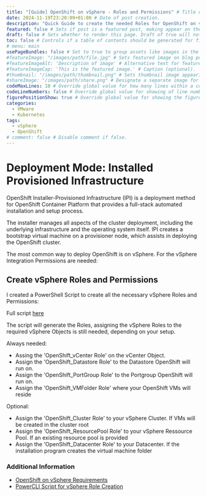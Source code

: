 ```yaml
---
title: "[Guide] OpenShift on vSphere - Roles and Permissions" # Title of the blog post.
date: 2024-11-19T23:20:09+01:00 # Date of post creation.
description: "Quick Guide to create the needed Roles for OpenShift on vSphere (IPI)." # Description used for search engine.
featured: false # Sets if post is a featured post, making appear on the home page side bar.
draft: false # Sets whether to render this page. Draft of true will not be rendered.
toc: false # Controls if a table of contents should be generated for first-level links automatically.
# menu: main
usePageBundles: false # Set to true to group assets like images in the same folder as this post.
#featureImage: "/images/path/file.jpg" # Sets featured image on blog post.
#featureImageAlt: 'Description of image' # Alternative text for featured image.
#featureImageCap: 'This is the featured image.' # Caption (optional).
#thumbnail: "/images/path/thumbnail.png" # Sets thumbnail image appearing inside card on homepage.
#shareImage: "/images/path/share.png" # Designate a separate image for social media sharing.
codeMaxLines: 10 # Override global value for how many lines within a code block before auto-collapsing.
codeLineNumbers: false # Override global value for showing of line numbers within code block.
figurePositionShow: true # Override global value for showing the figure label.
categories:
  - VMware
  - Kubernetes
tags:
  - vSphere
  - OpenShift
# comment: false # Disable comment if false.
---
```


# Deployment Mode: Installed Provisioned Infrastructure

 OpenShift Installer-Provisioned Infrastructure (IPI) is a deployment method for OpenShift Container Platform that provides a full-stack automated installation and setup process.

 The installer manages all aspects of the cluster deployment, including the underlying infrastructure and the operating system itself. IPI creates a bootstrap virtual machine on a provisioner node, which assists in deploying the OpenShift cluster.

 The most common way to deploy OpenShift is on vSphere. For the vSphere Integration Permissions are needed:

 ## Create vSphere Roles and Permissions

I created a PowerShell Script to create all the necessary vSphere Roles and Permissions:

 Full script [here](https://github.com/soultecag/powercli-scripts/blob/main/vSphere-Openshift-IPI-vSphere-Roles.ps1)

The script will generate the Roles, assigning the vSphere Roles to the required vSphere Objects is still needed, depending on your setup.

Always needed:

- Assing the 'OpenShift_vCenter Role' on the vCenter Object.
- Assign the 'OpenShift_Datastore Role' to the Datastore OpenShift will run on.
- Assign the 'OpenShift_PortGroup Role' to the Portgroup OpenShift will run on.
- Assign the 'OpenShift_VMFolder Role' where your OpenShift VMs will reside

Optional:

- Assign the 'OpenShift_Cluster Role' to your vSphere Cluster. If VMs will be created in the cluster root
- Assign the 'OpenShift_ResourcePool Role' to your vSphere Ressource Pool. If an existing resource pool is provided
- Assign the 'OpenShift_Datacenter Role' to your Datacenter. If the installation program creates the virtual machine folder


### Additional Information

- [OpenShift on vSphere Requirements](https://docs.openshift.com/container-platform/4.17/installing/installing_vsphere/ipi/ipi-vsphere-installation-reqs.html)
- [PowerCLI Script for vSphere Role Creation](https://github.com/soultecag/powercli-scripts/blob/main/vSphere-Openshift-IPI-vSphere-Roles.ps1)


